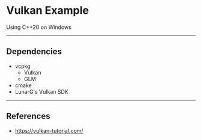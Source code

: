 # Vulkan Example

Using C++20 on Windows

---
## Dependencies
- vcpkg
	- Vulkan
	- GLM
- cmake
- LunarG's Vulkan SDK

---
## References
- https://vulkan-tutorial.com/
